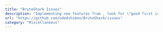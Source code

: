 ```yaml
---
title: "BruteShark Issues"
description: "Implementing new features from , look for \"good first issue\" and \"help wanted\" labels."
url: "https://github.com/odedshimon/BruteShark/issues"
category: "Miscellaneous"
---
```

